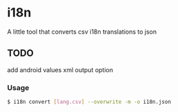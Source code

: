 # i18n
A little tool that converts csv i18n translations to json

## TODO

add android values xml output option

### Usage

```sh
$ i18n convert [lang.csv] --overwrite -m -o i18n.json
```